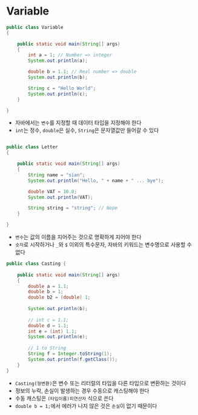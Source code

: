 # Variable

```java
public class Variable
{

	public static void main(String[] args)
	{
		int a = 1; // Number => integer
		System.out.println(a);

		double b = 1.1; // Real number => double
		System.out.println(b);

		String c = "Hello World";
		System.out.println(c);
	}

}
```

- 자바에서는 `변수`를 지정할 때 데이터 타입을 지정해야 한다
- `int`는 정수, `double`은 실수, `String`은 문자열값만 들어갈 수 있다

```java

public class Letter
{

	public static void main(String[] args)
	{
		String name = "sian";
		System.out.println("Hello, " + name + " ... bye");

		double VAT = 10.0;
		System.out.println(VAT);

        String string = "string"; // Nope
	}

}
```

- `변수`는 값의 이름을 지어주는 것으로 명확하게 지어야 한다
- `숫자`로 시작하거나 `_`와 `$` 이외의 특수문자, 자바의 키워드는 변수명으로 사용할 수 없다

```java
public class Casting {
 
    public static void main(String[] args) 
	{
        double a = 1.1;
        double b = 1;
        double b2 = (double) 1;
         
        System.out.println(b);
         
        // int c = 1.1;
        double d = 1.1;
        int e = (int) 1.1;
        System.out.println(e);
         
        // 1 to String 
        String f = Integer.toString(1);
        System.out.println(f.getClass());
    }
}
```

- `Casting(형변환)`은 변수 또는 리터럴의 타입을 다른 타입으로 변환하는 것이다
- 정보의 누락, 손실이 발생하는 경우 수동으로 캐스팅해야 한다
- 수동 캐스팅은 `(타입이름)피연산자` 식으로 쓴다
- `double b = 1;`에서 에러가 나지 않은 것은 `손실`이 없기 때문이다

